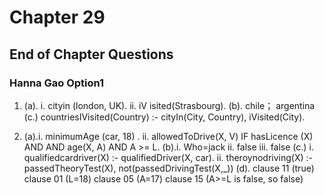 # Chapter 29
## End of Chapter Questions
### Hanna Gao Option1

1. (a). i. cityin (london, UK).
ii. iV isited(Strasbourg).
(b). chile； argentina
(c.) countriesIVisited(Country) :- cityIn(City, Country), iVisited(City).

2. (a).i. minimumAge (car, 18) .
ii. allowedToDrive(X, V) IF hasLicence (X) AND AND age(X, A)  AND A >= L.
(b).i. Who=jack
ii. false
iii. false
(c.) i. qualifiedcardriver(X) :- qualifiedDriver(X, car).
ii. theroynodriving(X) :- passedTheoryTest(X),  not(passedDrivingTest(X,_))
(d). 
clause 11 (true)
clause 01 (L=18)
clause 05 (A=17)
clause 15 (A>=L is false, so false)



